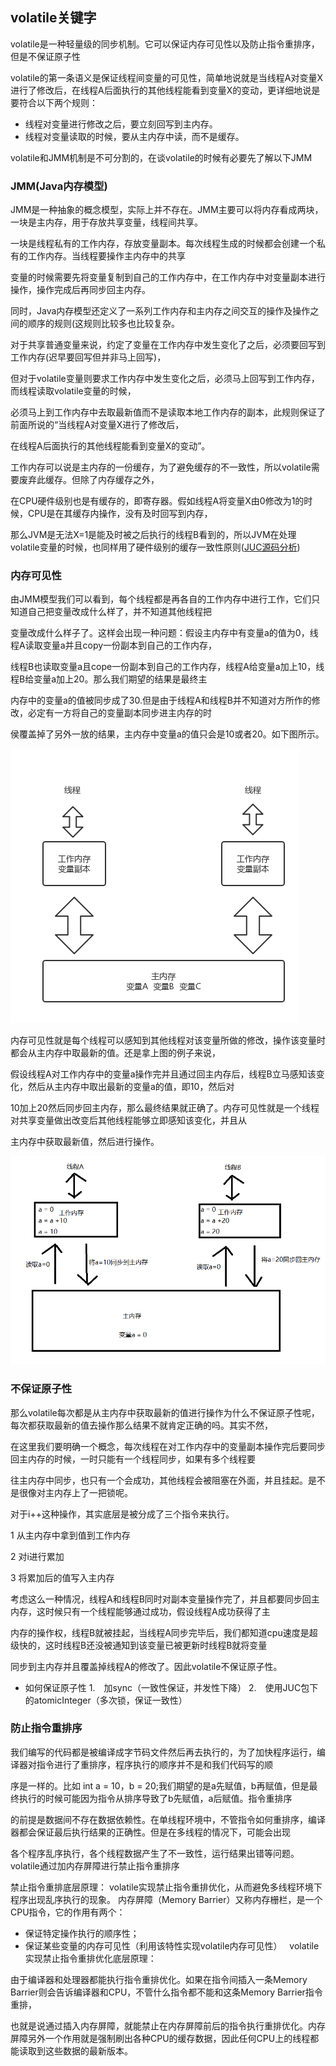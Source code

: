## volatile关键字
volatile是一种轻量级的同步机制。它可以保证内存可见性以及防止指令重排序，但是不保证原子性

volatile的第一条语义是保证线程间变量的可见性，简单地说就是当线程A对变量X进行了修改后，在线程A后面执行的其他线程能看到变量X的变动，更详细地说是要符合以下两个规则：

- 线程对变量进行修改之后，要立刻回写到主内存。
- 线程对变量读取的时候，要从主内存中读，而不是缓存。

volatile和JMM机制是不可分割的，在谈volatile的时候有必要先了解以下JMM

### JMM(Java内存模型)
JMM是一种抽象的概念模型，实际上并不存在。JMM主要可以将内存看成两块，一块是主内存，用于存放共享变量，线程间共享。

一块是线程私有的工作内存，存放变量副本。每次线程生成的时候都会创建一个私有的工作内存。当线程要操作主内存中的共享

变量的时候需要先将变量复制到自己的工作内存中，在工作内存中对变量副本进行操作，操作完成后再同步回主内存。

同时，Java内存模型还定义了一系列工作内存和主内存之间交互的操作及操作之间的顺序的规则(这规则比较多也比较复杂。

对于共享普通变量来说，约定了变量在工作内存中发生变化了之后，必须要回写到工作内存(迟早要回写但并非马上回写)，

但对于volatile变量则要求工作内存中发生变化之后，必须马上回写到工作内存，而线程读取volatile变量的时候，

必须马上到工作内存中去取最新值而不是读取本地工作内存的副本，此规则保证了前面所说的“当线程A对变量X进行了修改后，

在线程A后面执行的其他线程能看到变量X的变动”。

工作内存可以说是主内存的一份缓存，为了避免缓存的不一致性，所以volatile需要废弃此缓存。但除了内存缓存之外，

在CPU硬件级别也是有缓存的，即寄存器。假如线程A将变量X由0修改为1的时候，CPU是在其缓存内操作，没有及时回写到内存，

那么JVM是无法X=1是能及时被之后执行的线程B看到的，所以JVM在处理volatile变量的时候，也同样用了硬件级别的缓存一致性原则([JUC源码分析](../juc/CAS与Unsafe.md))

### 内存可见性
由JMM模型我们可以看到，每个线程都是再各自的工作内存中进行工作，它们只知道自己把变量改成什么样了，并不知道其他线程把

变量改成什么样子了。这样会出现一种问题：假设主内存中有变量a的值为0，线程A读取变量a并且copy一份副本到自己的工作内存，

线程B也读取变量a且cope一份副本到自己的工作内存，线程A给变量a加上10，线程B给变量a加上20。那么我们期望的结果是最终主

内存中的变量a的值被同步成了30.但是由于线程A和线程B并不知道对方所作的修改，必定有一方将自己的变量副本同步进主内存的时

侯覆盖掉了另外一放的结果，主内存中变量a的值只会是10或者20。如下图所示。

![img](../images/mt01.png)

内存可见性就是每个线程可以感知到其他线程对该变量所做的修改，操作该变量时都会从主内存中取最新的值。还是拿上图的例子来说，

假设线程A对工作内存中的变量a操作完并且通过回主内存后，线程B立马感知该变化，然后从主内存中取出最新的变量a的值，即10，然后对

10加上20然后同步回主内存，那么最终结果就正确了。内存可见性就是一个线程对共享变量做出改变后其他线程能够立即感知该变化，并且从

主内存中获取最新值，然后进行操作。

![img](../images/mt02.png)

### 不保证原子性
那么volatile每次都是从主内存中获取最新的值进行操作为什么不保证原子性呢，每次都获取最新的值去操作那么结果不就肯定正确的吗。其实不然，

在这里我们要明确一个概念，每次线程在对工作内存中的变量副本操作完后要同步回主内存的时候，一时只能有一个线程同步，如果有多个线程要

往主内存中同步，也只有一个会成功，其他线程会被阻塞在外面，并且挂起。是不是很像对主内存上了一把锁呢。

对于i++这种操作，其实底层是被分成了三个指令来执行。

1 从主内存中拿到值到工作内存

2 对i进行累加

3 将累加后的值写入主内存

考虑这么一种情况，线程A和线程B同时对副本变量操作完了，并且都要同步回主内存，这时候只有一个线程能够通过成功，假设线程A成功获得了主

内存的操作权，线程B就被挂起，当线程A同步完毕后，我们都知道cpu速度是超级快的，这时线程B还没被通知到该变量已被更新时线程B就将变量

同步到主内存并且覆盖掉线程A的修改了。因此volatile不保证原子性。

- 如何保证原子性 
1.　加sync（一致性保证，并发性下降）
2.　使用JUC包下的atomicInteger（多次锁，保证一致性）

### 防止指令重排序
我们编写的代码都是被编译成字节码文件然后再去执行的，为了加快程序运行，编译器对指令进行了重排序，程序执行的顺序并不是和我们代码写的顺

序是一样的。比如 int a = 10，b = 20;我们期望的是a先赋值，b再赋值，但是最终执行的时候可能因为指令从排序导致了b先赋值，a后赋值。指令重排序

的前提是数据间不存在数据依赖性。在单线程环境中，不管指令如何重排序，编译器都会保证最后执行结果的正确性。但是在多线程的情况下，可能会出现

各个程序乱序执行，各个线程数据产生了不一致性，运行结果出错等问题。volatile通过加内存屏障进行禁止指令重排序

禁止指令重排底层原理：
volatile实现禁止指令重排优化，从而避免多线程环境下程序出现乱序执行的现象。
内存屏障（Memory Barrier）又称内存栅栏，是一个CPU指令，它的作用有两个：
- 保证特定操作执行的顺序性；
- 保证某些变量的内存可见性（利用该特性实现volatile内存可见性）
 
volatile实现禁止指令重排优化底层原理：

由于编译器和处理器都能执行指令重排优化。如果在指令间插入一条Memory Barrier则会告诉编译器和CPU，不管什么指令都不能和这条Memory Barrier指令重排，

也就是说通过插入内存屏障，就能禁止在内存屏障前后的指令执行重排优化。内存屏障另外一个作用就是强制刷出各种CPU的缓存数据，因此任何CPU上的线程都能读取到这些数据的最新版本。
